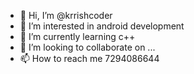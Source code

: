 - 👋 Hi, I’m @krrishcoder
- 👀 I’m interested in android development
- 🌱 I’m currently learning c++
- 💞️ I’m looking to collaborate on ...
- 📫 How to reach me 7294086644

<!---
krrishcoder/krrishcoder is a ✨ special ✨ repository because its `README.md` (this file) appears on your GitHub profile.
You can click the Preview link to take a look at your changes.
--->

